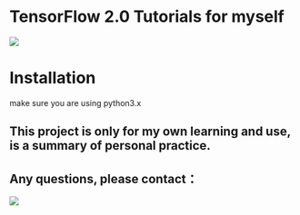 # TensorFlow 2.0 Tutorials for myself
![](https://raw.githubusercontent.com/huzixuan1/TF_2.0/master/picture/tf.gif)
# Installation
make sure you are using python3.x
## This project is only for my own learning and use, is a summary of personal practice.
## Any questions, please contact：
![](https://raw.githubusercontent.com/huzixuan1/TF_2.0/master/picture/connect.jpg)
